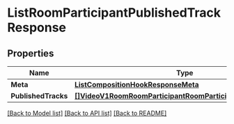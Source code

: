# ListRoomParticipantPublishedTrackResponse

## Properties

Name | Type | Description | Notes
------------ | ------------- | ------------- | -------------
**Meta** | [**ListCompositionHookResponseMeta**](ListCompositionHookResponse_meta.md) |  | [optional] 
**PublishedTracks** | [**[]VideoV1RoomRoomParticipantRoomParticipantPublishedTrack**](video.v1.room.room_participant.room_participant_published_track.md) |  | [optional] 

[[Back to Model list]](../README.md#documentation-for-models) [[Back to API list]](../README.md#documentation-for-api-endpoints) [[Back to README]](../README.md)


